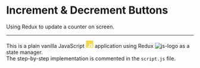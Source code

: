 # Increment & Decrement Buttons
Using Redux to update a counter on screen.
<hr>
<div>
This is a plain vanilla JavaScript  <img align="inline" alt="js-logo" height="20" width="20" src="https://raw.githubusercontent.com/devicons/devicon/master/icons/javascript/javascript-plain.svg"> 
application using Redux <img align="inline" alt="js-logo" height="20" width="20" src="https://raw.githubusercontent.com/reduxjs/redux/master/logo/logo.png"> as a state manager.<br>
The step-by-step implementation is commented in the <code>script.js</code> file.
</div>
